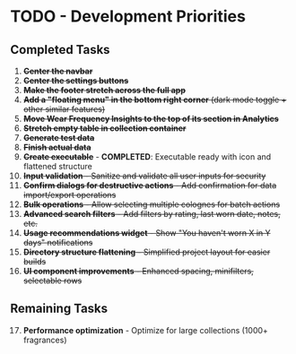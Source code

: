 # TODO - Development Priorities

## Completed Tasks

1. ~~**Center the navbar**~~
2. ~~**Center the settings buttons**~~
3. ~~**Make the footer stretch across the full app**~~
4. ~~**Add a "floating menu" in the bottom right corner** (dark mode toggle + other similar features)~~
5. ~~**Move Wear Frequency Insights to the top of its section in Analytics**~~
6. ~~**Stretch empty table in collection container**~~
7. ~~**Generate test data**~~
8. ~~**Finish actual data**~~
9. ~~**Create executable**~~ - **COMPLETED**: Executable ready with icon and flattened structure
10. ~~**Input validation** - Sanitize and validate all user inputs for security~~
11. ~~**Confirm dialogs for destructive actions** - Add confirmation for data import/export operations~~
12. ~~**Bulk operations** - Allow selecting multiple colognes for batch actions~~
13. ~~**Advanced search filters** - Add filters by rating, last worn date, notes, etc.~~
14. ~~**Usage recommendations widget** - Show "You haven't worn X in Y days" notifications~~
15. ~~**Directory structure flattening** - Simplified project layout for easier builds~~
16. ~~**UI component improvements** - Enhanced spacing, minifilters, selectable rows~~

## Remaining Tasks

17. **Performance optimization** - Optimize for large collections (1000+ fragrances)
